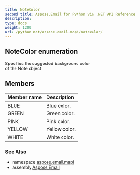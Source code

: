 ```yaml
---
title: NoteColor
second_title: Aspose.Email for Python via .NET API Reference
description: 
type: docs
weight: 1200
url: /python-net/aspose.email.mapi/notecolor/
---
```


## NoteColor enumeration

Specifies the suggested background color <br/>            of the Note object

## Members
| Member name | Description |
| :- | :- |
|BLUE|Blue color.|
|GREEN|Green color.|
|PINK|Pink color.|
|YELLOW|Yellow color.|
|WHITE|White color.|

### See Also

* namespace [aspose.email.mapi](/email/python-net/aspose.email.mapi/)
* assembly [Aspose.Email](/email/python-net/)

